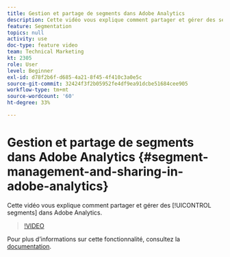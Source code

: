 ```yaml
---
title: Gestion et partage de segments dans Adobe Analytics
description: Cette vidéo vous explique comment partager et gérer des segments dans Adobe Analytics.
feature: Segmentation
topics: null
activity: use
doc-type: feature video
team: Technical Marketing
kt: 2305
role: User
level: Beginner
exl-id: d78f2b6f-d685-4a21-8f45-4f410c3a0e5c
source-git-commit: 32424f3f2b05952fe4df9ea91dcbe51684cee905
workflow-type: tm+mt
source-wordcount: '60'
ht-degree: 33%

---
```


#  Gestion et partage de segments dans Adobe Analytics {#segment-management-and-sharing-in-adobe-analytics}

Cette vidéo vous explique comment partager et gérer des [!UICONTROL segments] dans Adobe Analytics.

>[!VIDEO](https://video.tv.adobe.com/v/25402/?quality=12)

Pour plus dʼinformations sur cette fonctionnalité, consultez la [documentation](https://marketing.adobe.com/resources/help/fr_FR/analytics/segment/seg_manage.html).
